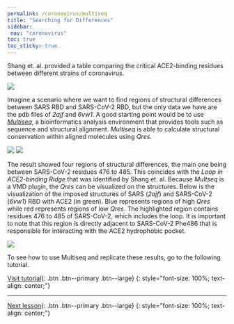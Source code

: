 ```yaml
---
permalink: /coronavirus/multiseq
title: "Searching for Differences"
sidebar: 
 nav: "coronavirus"
toc: true
toc_sticky: true
---
```


Shang et. al. provided a table comparing the critical ACE2-binding residues between different strains of coronavirus.

<img src="../_pages/coronavirus/files/ShangTable.png">

Imagine a scenario where we want to find regions of structural differences between SARS RBD and SARS-CoV-2 RBD, but the only data we have are the pdb files of *2ajf* and *6vw1*. A good starting point would be to use *<a href="https://www.ks.uiuc.edu/Research/vmd/plugins/multiseq/" target="_blank">Multiseq</a>*, a bioinformatics analysis environment that provides tools such as sequence and structural alignment. *Multiseq* is able to calculate structural conservation within aligned molecules using *Qres*.

<img src="../_pages/coronavirus/files/QresDef.png">

<img src="../_pages/coronavirus/files/QresResult.png">

The result showed four regions of structural differences, the main one being between SARS-CoV-2 residues 476 to 485. This coincides with the *Loop in ACE2-binding Ridge* that was identified by Shang et. al. Because *Multseq* is a VMD plugin, the *Qres* can be visualized on the structures. Below is the visualization of the imposed structures of SARS (*2ajf*) and SARS-CoV-2 (*6vw1*) RBD with ACE2 (in green). Blue represents regions of high *Qres* while red represents regions of low *Qres*. The highlighted region contains residues 476 to 485 of SARS-CoV-2, which includes the loop. It is important to note that this region is directly adjacent to SARS-CoV-2 Phe486 that is responsible for interacting with the ACE2 hydrophobic pocket.

<img src="../_pages/coronavirus/files/QresVMD.png">

To see how to use Multiseq and replicate these results, go to the following tutorial.

[Visit tutorial](tutorial_multiseq){: .btn .btn--primary .btn--large}
{: style="font-size: 100%; text-align: center;"}

<hr>

[Next lesson](NMA){: .btn .btn--primary .btn--large}
{: style="font-size: 100%; text-align: center;"}

